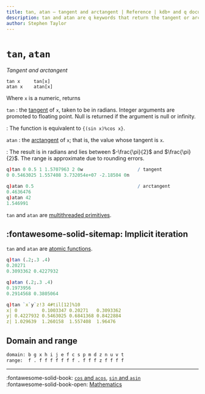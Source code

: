 ```yaml
---
title: tan, atan – tangent and arctangent | Reference | kdb+ and q documentation
description: tan and atan are q keywords that return the tangent or arctangent of their argument.
author: Stephen Taylor
---
```

# `tan`, `atan`



_Tangent and arctangent_


```syntax
tan x     tan[x]
atan x    atan[x]
```

Where `x` is a numeric, returns 

`tan`
: the [tangent](https://en.wikipedia.org/wiki/Tangent) of `x`, taken to be in radians. Integer arguments are promoted to floating point. Null is returned if the argument is null or infinity.

: The function is equivalent to `{(sin x)%cos x}`.

`atan`
: the [arctangent](https://en.wikipedia.org/wiki/Inverse_trigonometric_functions#Basic_properties) of `x`; that is, the value whose tangent is `x`. 

: The result is in radians and lies between $-\frac{\pi}{2}$ and $\frac{\pi}{2}$. The range is approximate due to rounding errors.

```q
q)tan 0 0.5 1 1.5707963 2 0w                    / tangent
0 0.5463025 1.557408 3.732054e+07 -2.18504 0n

q)atan 0.5                                      / arctangent
0.4636476
q)atan 42
1.546991
```

`tan` and `atan` are [multithreaded primitives](../kb/mt-primitives.md).


## :fontawesome-solid-sitemap: Implicit iteration

`tan` and `atan` are [atomic functions](../basics/atomic.md).

```q
q)tan (.2;.3 .4)
0.20271
0.3093362 0.4227932

q)atan (.2;.3 .4)
0.1973956
0.2914568 0.3805064

q)tan `x`y`z!3 4#til[12]%10
x| 0         0.1003347 0.20271   0.3093362
y| 0.4227932 0.5463025 0.6841368 0.8422884
z| 1.029639  1.260158  1.557408  1.96476
```


## Domain and range

```txt
domain: b g x h i j e f c s p m d z n u v t
range:  f . f f f f f f f . f f f z f f f f
```


----

:fontawesome-solid-book:
[`cos` and `acos`](cos.md),
[`sin` and `asin`](sin.md)
<br>
:fontawesome-solid-book-open:
[Mathematics](../basics/math.md)

